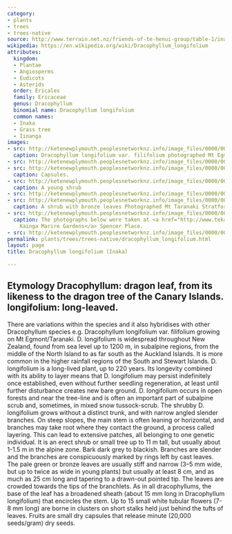 ```yaml
---
category:
- plants
- trees
- trees-native
source: http://www.terrain.net.nz/friends-of-te-henui-group/table-1/inaka-dracophyllum-longifolium.html
wikipedia: https://en.wikipedia.org/wiki/Dracophyllum_longifolium
attributes:
  kingdom:
  - Plantae
  - Angiosperms
  - Eudicots
  - Asterids
  order: Ericales
  family: Ericaceae
  genus: Dracophyllum
  binomial name: Dracophyllum longifolium
  common names:
  - Inaka
  - Grass tree
  - Iinanga
images:
- src: http://ketenewplymouth.peoplesnetworknz.info/image_files/0000/0006/4559/Dracophyllum_longifolium_var.filifolium.filifolium_-008.JPG
  caption: Dracophyllum longifolium var. filifolium photographed Mt Egmont/Taranaki
- src: http://ketenewplymouth.peoplesnetworknz.info/image_files/0000/0006/4549/Dracophyllum_longifolium_var.filifolium.filifolium_-010.JPG
- src: http://ketenewplymouth.peoplesnetworknz.info/image_files/0000/0006/4554/Dracophyllum_longifolium_var.filifolium.filifolium_-011.JPG
  caption: Capsules.
- src: http://ketenewplymouth.peoplesnetworknz.info/image_files/0000/0006/2934/Dracophyllum_longifolium__Inaka_-002.JPG
  caption: A young shrub
- src: http://ketenewplymouth.peoplesnetworknz.info/image_files/0000/0002/7164/Inaka__Dracophyllum_longifolium_-004.JPG
- src: http://ketenewplymouth.peoplesnetworknz.info/image_files/0000/0002/7174/Inaka__Dracophyllum_longifolium_-006.JPG
  caption: A shrub with bronze leaves Photographed Mt Taranaki Stratford side plateau.
- src: http://ketenewplymouth.peoplesnetworknz.info/image_files/0000/0002/7159/Inaka__Dracophyllum_longifolium_-002.JPG
  caption: The photographs below were taken at <a href="http://www.tekaingamarire.co.nz/">Te
    Kainga Marire Gardens</a> Spencer Place.
- src: http://ketenewplymouth.peoplesnetworknz.info/image_files/0000/0002/7154/Inaka__Dracophyllum_longifolium_-001.JPG
permalink: plants/trees/trees-native/dracophyllum_longifolium.html
layout: page
title: Dracophyllum longifolium (Inaka)

---
```

## Etymology **Dracophyllum:** dragon leaf, from its likeness to the dragon tree of the Canary Islands.  **longifolium:** long-leaved.

There are variations within the species and it also hybridises with other Dracophyllum species e.g. Dracophyllum longifolium var. filifolium growing on Mt Egmont/Taranaki.
D. longifolium is widespread throughout New Zealand, found from sea level up to 1200 m, in subalpine regions, from the middle of the North Island to as far south as the Auckland Islands. It is more common in the higher rainfall regions of the South and Stewart Islands.
D. longifolium is a long-lived plant, up to 220 years. Its longevity combined with its ability to layer means that D. longifolium may persist indefinitely once established, even without further seedling regeneration, at least until further disturbance creates new bare ground.
D. longifolium occurs in open forests and near the tree-line and is often an important part of subalpine scrub and, sometimes, in mixed snow tussock-scrub. The shrubby D. longifolium grows without a distinct trunk, and with narrow angled slender branches. On steep slopes, the main stem is often leaning or horizontal, and branches may take root where they contact the ground, a process called layering. This can lead to extensive patches, all belonging to one genetic individual.
It is an erect shrub or small tree up to 11 m tall, but usually about 1-1.5 m in the alpine zone. Bark dark grey to blackish. Branches are slender and the branches are conspicuously marked by rings left by cast leaves.
The pale green or bronze leaves are usually stiff and narrow (3–5 mm wide, but up to twice as wide in young plants) but usually at least 8 cm, and as much as 25 cm long and tapering to a drawn-out pointed tip. The leaves are crowded towards the tips of the branchlets. As in all dracophyllums, the base of the leaf has a broadened sheath (about 15 mm long in Dracophyllum longifolium) that encircles the stem.
Up to 15 small white tubular flowers (7-8 mm long) are borne in clusters on short stalks held just behind the tufts of leaves. 
Fruits are small dry capsules that release minute (20,000 seeds/gram) dry seeds.
